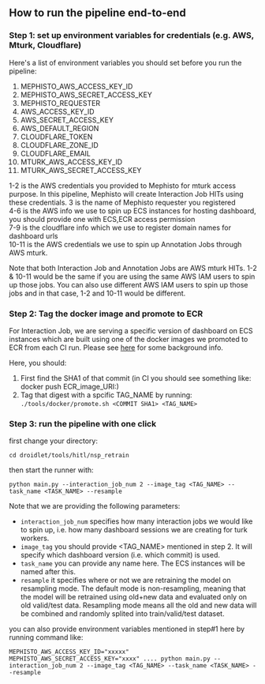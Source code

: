 ## How to run the pipeline end-to-end

### Step 1: set up environment variables for credentials (e.g. AWS, Mturk, Cloudflare)

Here's a list of environment variables you should set before you run the pipeline:
1. MEPHISTO_AWS_ACCESS_KEY_ID
2. MEPHISTO_AWS_SECRET_ACCESS_KEY
3. MEPHISTO_REQUESTER
4. AWS_ACCESS_KEY_ID
5. AWS_SECRET_ACCESS_KEY
6. AWS_DEFAULT_REGION
7. CLOUDFLARE_TOKEN
8. CLOUDFLARE_ZONE_ID
9. CLOUDFLARE_EMAIL
10. MTURK_AWS_ACCESS_KEY_ID
11. MTURK_AWS_SECRET_ACCESS_KEY

1-2 is the AWS credentials you provided to Mephisto for mturk access purpose. In this pipeline, Mephisto will create Interaction Job HITs using these credentials. 
3 is the name of Mephisto requester you registered  
4-6 is the AWS info we use to spin up ECS instances for hosting dashboard, you should provide one with ECS,ECR access permission  
7-9 is the cloudflare info which we use to register domain names for dashboard urls  
10-11 is the AWS credentials we use to spin up Annotation Jobs through AWS mturk.

Note that both Interaction Job and Annotation Jobs are AWS mturk HITs. 1-2 & 10-11 would be the same if you are using the same AWS IAM users to spin up those jobs. You can also use different AWS IAM users to spin up those jobs and in that case, 1-2 and 10-11 would be different.

### Step 2: Tag the docker image and promote to ECR

For Interaction Job, we are serving a specific version of dashboard on ECS instances which are built using one of the docker images we promoted to ECR from each CI run. Please see [here](https://github.com/facebookresearch/fairo/tree/main/tools/servermgr#background-info) for some background info.

Here, you should:

1. First find the SHA1 of that commit (in CI you should see something like: docker push ECR_image_URI:<COMMIT SHA1>)
2. Tag that digest with a spcific TAG_NAME by running: `./tools/docker/promote.sh <COMMIT SHA1> <TAG_NAME>`


### Step 3: run the pipeline with one click
first change your directory:
```
cd droidlet/tools/hitl/nsp_retrain
```

then start the runner with:
```
python main.py --interaction_job_num 2 --image_tag <TAG_NAME> --task_name <TASK_NAME> --resample
```

Note that we are providing the following parameters:
- `interaction_job_num` specifies how many interaction jobs we would like to spin up, i.e. how many dashboard sessions we are creating for turk workers.
- `image_tag` you should provide <TAG_NAME> mentioned in step 2. It will specify which dashboard version (i.e. which commit) is used.
- `task_name` you can provide any name here. The ECS instances will be named after this.
- `resample` it specifies where or not we are retraining the model on resampling mode. The default mode is non-resampling, meaning that the model will be retrained using old+new data and evaluated only on old valid/test data. Resampling mode means all the old and new data will be combined and randomly splited into train/valid/test dataset.


you can also provide environment variables mentioned in step#1 here by running command like:
```
MEPHISTO_AWS_ACCESS_KEY_ID="xxxxx" MEPHISTO_AWS_SECRET_ACCESS_KEY="xxxx" .... python main.py --interaction_job_num 2 --image_tag <TAG_NAME> --task_name <TASK_NAME> --resample
```
